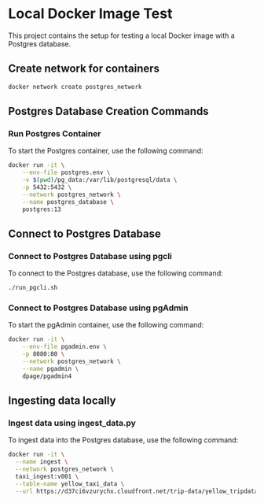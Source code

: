 # Local Docker Image Test

This project contains the setup for testing a local Docker image with a Postgres database.

## Create network for containers

```bash
docker network create postgres_network
```

## Postgres Database Creation Commands

### Run Postgres Container

To start the Postgres container, use the following command:

```bash
docker run -it \
    --env-file postgres.env \
    -v $(pwd)/pg_data:/var/lib/postgresql/data \
    -p 5432:5432 \
    --network postgres_network \
    --name postgres_database \
    postgres:13
```

## Connect to Postgres Database

### Connect to Postgres Database using pgcli

To connect to the Postgres database, use the following command:

```bash
./run_pgcli.sh
```

### Connect to Postgres Database using pgAdmin

To start the pgAdmin container, use the following command:

```bash
docker run -it \
    --env-file pgadmin.env \
    -p 8080:80 \
    --network postgres_network \
    --name pgadmin \
    dpage/pgadmin4
```


## Ingesting data locally

### Ingest data using ingest_data.py

To ingest data into the Postgres database, use the following command:

```bash
docker run -it \
  --name ingest \
  --network postgres_network \
  taxi_ingest:v001 \
  --table-name yellow_taxi_data \
  --url https://d37ci6vzurychx.cloudfront.net/trip-data/yellow_tripdata_2021-01.parquet
```
